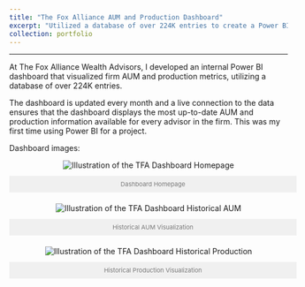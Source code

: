 ```yaml
---
title: "The Fox Alliance AUM and Production Dashboard"
excerpt: "Utilized a database of over 224K entries to create a Power BI dashboard that visualized firm KPIs"
collection: portfolio
---
```

------
At The Fox Alliance Wealth Advisors, I developed an internal Power BI dashboard that visualized firm AUM and production metrics, utilizing a database of over 224K entries.

The dashboard is updated every month and a live connection to the data ensures that the dashboard displays the most up-to-date AUM and production information available for every advisor in the firm. This was my first time using Power BI for a project.

Dashboard images:

<style>
    .image-container {
        text-align: center;
        position: relative;
        margin-bottom: 20px;
    }

    .image-container img {
        max-width: 100%;
        height: auto;
    }

    .caption {
        width: 100%;
        background-color: #f0f0f0;
        padding: 8px;
        text-align: center;
        font-size: 11px; /* Set font size to 14px */
        color: #777777; /* Set text color to dark grey */
    }
</style>

<div class="image-container">
    <img src="https://chamberlainlondon.github.io/images/TFA Dashboard 1.png" alt="Illustration of the TFA Dashboard Homepage">
    <p class="caption">Dashboard Homepage</p>
</div>

<div class="image-container">
    <img src="https://chamberlainlondon.github.io/images/TFA Dashboard 2.png" alt="Illustration of the TFA Dashboard Historical AUM">
    <p class="caption">Historical AUM Visualization</p>
</div>

<div class="image-container">
    <img src="https://chamberlainlondon.github.io/images/TFA Dashboard 3.png" alt="Illustration of the TFA Dashboard Historical Production">
    <p class="caption">Historical Production Visualization</p>
</div>





